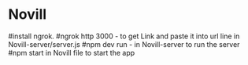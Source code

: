 # Novill
#install ngrok.
#ngrok http 3000 - to get Link and paste it into url line in Novill-server/server.js
#npm dev run - in Novill-server to run the server
#npm start in Novill file to start the app

